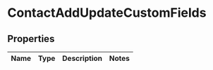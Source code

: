 
# ContactAddUpdateCustomFields

## Properties
Name | Type | Description | Notes
------------ | ------------- | ------------- | -------------



